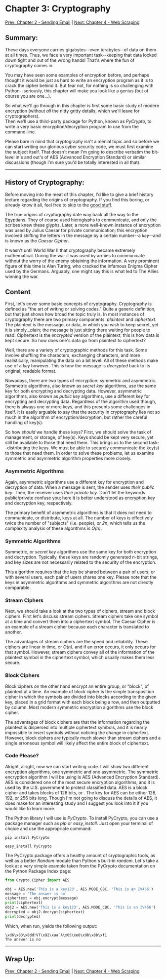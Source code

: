 # Chapter 3: Cryptography

[Prev: Chapter 2 - Sending Email](./chapter02.md) | [Next: Chapter 4 - Web Scraping](./chapter04.md)

## Summary:

These days everyone carries gigabytes--even terabytes--of data on them at all times. Thus, we
face a very important task--keeping that data locked down tight and out of the wrong hands! That's
where the fun of cryptography comes in.

You may have seen some examples of encryption before, and perhaps thought it
would be just as hard to write an encryption program as it is to crack the
cipher behind it. But fear not, for nothing is so challenging with Python--seriously,
this chapter will make you look like a genius (but of course you are one...).

So what we'll go through in this chapter is first some basic study of modern
encryption (without *all* the nitty gritty details, which we'll leave for cryptographers).  
Then we'll use a third-party package for Python, known as *PyCrypto*, to write
a very basic encryption/decryption program to use from the command-line.  

Please bare in mind that cryptography isn't a menial topic and so before we can start writing our glorious cyber security code, we must first examine the subject itself. That doesn't mean I'm going to describe verbatim the bit-level in's and out's of AES (Advanced Encryption Standard) or similar discussions (though I'm sure you'd be totally interested in all that). 

---

## History of Cryptography:

Before moving into the meat of this chapter, I'd like to give a brief history
lecture regarding the origins of cryptography. If you find this boring, or already
know it all, feel free to skip to the [good stuff](#content).  

The true origins of cryptography date way back all the way to the Egyptians. They
of course used hieroglyphs to communicate, and only the scribes knew these glyphs.
Later, a more well-known instance of encryption was used by Julius Caesar for private
communication; this encryption involved shifting the letters in the message by
a certain number--a *key*--and is known as the *Caesar Cipher*.

It wasn't until World War II that cryptography became extremely mathematical. During
the war it was used by armies to communicate without the worry of the enemy obtaining
the information. A very prominent figure of this time is Alan Turing, who cracked
the infamous Enigma Cipher used by the Germans. Arguably, one might say this is what
led to The Allies winning the war.

## Content
First, let's cover some basic concepts of cryptography. Cryptography is defined as
"the art of writing or solving codes." Quite a generic definition, but that just shows
how broad the topic truly is. In most instances of cryptography there are two
primary components: *plaintext* and *ciphertext*. The plaintext is the message,
or data, in which you wish to keep secret, yet it is simply...plain; the message is
just sitting there waiting for people to read. Ciphertext is the *encrypted*
version of the plaintext; this is how data is kept secure. So how does one's data
go from plaintext to ciphertext?  

Well, there are a variety of cryptographic methods for this task. Some involve
shuffling the characters, exchanging characters, and more realistically, manipulating
the data on a bit level. All of these methods make use of a *key* however. This is
how the message is *decrypted* back to its original, readable format.

Nowadays, there are two types of encryption: symmetric and asymmetric. Symmetric algorithms, also known as *secret key* algorithms, use the same key for both encrypting and decrypting data. However, asymmetric  algorithms, also known as *public key* algorithms, use a different key for encrypting and decrypting data. Regardless of the algorithm used though, there is always one or more keys, and this presents some challenges in itself. It is easily arguable to say that the security in cryptography lies not so much in the algorithm of encryption/decryption, but rather the careful handling of key(s). 

So how *should* we handle these keys? First, we should solve the task of management, or storage, of key(s). Keys should be kept very secure, yet still be available to those that need them. This brings us to the second task--distributing the keys. We must be able to securely communicate the key(s) to those that need them. In order to solve these problems, let us examine symmetric and asymmetric algorithm properties more closely.

### Asymmetric Algorithms
Again, asymmetric algorithms use a different key for encryption and decryption of data. When a message is sent, the sender uses *their public key*. Then, the receiver uses *their private key*. Don't let the keywords public/private confuse you; here it is better understood as encryption key and decryption key, respectively. 

The primary benefit of asymmetric algorithms is that it does not need to communicate, or distribute, keys at all. The number of keys is effectively twice the number of "subjects" (i.e. people), or *2n*, which tells us the complexity analysis of these algorithms is *O(n)*.

### Symmetric Algorithms
Symmetric, or *secret key* algorithms use the same key for both encryption and decryption. Typically, these keys are randomly generated *n*-bit strings, and key sizes are not necessarily related to the security of the encryption. 

This algorithm requires that the key be shared between a pair of users; or with several users, each pair of users shares one key. Please note that the keys in asymmetric algorithms and symmetric algorithms are not directly comparable.  

### Stream Ciphers
Next, we should take a look at the two types of ciphers, stream and block ciphers. First let's discuss stream ciphers. Stream ciphers take one symbol at a time and convert them into a ciphertext symbol. The Caesar Cipher is an example of a stream cipher because each character is translated to another. 

The advantages of stream ciphers are the speed and reliability. These ciphers are linear in time, or *O(n)*, and if an error occurs, it only occurs for that symbol. However, stream ciphers convey all of the information of the plaintext symbol in the ciphertext symbol, which usually makes them less secure. 

### Block Ciphers
Block ciphers on the other hand encrypt an entire group, or "block", of plaintext at a time. An example of block cipher is the simple transposition cipher in which the symbols are divided into blocks according to the given key, placed in a grid format with each block being a row, and then outputted by column. Most modern symmetric encryption algorithms use the block cipher. 

The advantages of block ciphers are that the information regarding the plaintext is dispersed into multiple ciphertext symbols, and it is nearly impossible to insert symbols without noticing the change in ciphertext. However, block ciphers are typically much slower than stream ciphers and a single erroneous symbol will likely affect the entire block of ciphertext. 

### Code Please?
Alright, alright, now we can start writing code. I will show two different encryption algorithms, one symmetric and one asymmetric. The symmetric encryption algorithm I will be using is AES (Advanced Encryption Standard). AES is considered one of the most secure encryption algorithms, and it is used by the U.S. government to protect classified data. AES is a block cipher and takes blocks of 128 bits, or . The key for AES can be either 128, 192, or 256 bits long. Though I'm not going to discuss the details of AES, it does make for an interesting study and I suggest you look into it if you would like to learn more. 

The Python library I will use is *PyCrypto*. To install PyCrypto, you can use a package manager such as *pip* or *easy_install*. Just open your terminal of choice and use the appropriate command:  
```
pip install PyCrypto
```
```
easy_install PyCrypto
```

The PyCrypto package offers a healthy amount of cryptographic tools, as well as a better *Random* module than Python's built-in *random*. Let's take a look at a very simple example taken from the PyCrypto documentation on the Python Package Index page:  

```python
from Crypto.Cipher import AES

obj = AES.new('This is a key123', AES.MODE_CBC, 'This is an IV456')
message = 'The answer is no'
ciphertext = obj.encrypt(message)
print(ciphertext)
obj2 = AES.new('This is a key123', AES.MODE_CBC, 'This is an IV456')
decrypted = obj2.decrypt(ciphertext)
print(decrypted)
```

Which, when run, yields the following output:
```
\xd6\x83\x8dd!VT\x92\xaa`A\x05\xe0\x9b\x8b\xf1
The answer is no
```

---

## Wrap Up:

[Prev: Chapter 2 - Sending Email](./chapter02.md) | [Next: Chapter 4 - Web Scraping](./chapter04.md)
